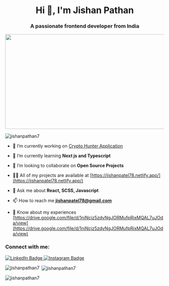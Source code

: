 <h1 align="center">Hi 👋, I'm Jishan Pathan</h1>
<h3 align="center">A passionate frontend developer from India</h3>
<div align="center">
  <img src="https://media.giphy.com/media/dWesBcTLavkZuG35MI/giphy.gif" width="600" height="300"/>
</div>
<p align="left"> <img src="https://komarev.com/ghpvc/?username=jishanpathan7&label=Profile%20views&color=0e75b6&style=flat" alt="jishanpathan7" /> </p>

- 🔭 I’m currently working on [Crypto Hunter Application](https://react-crypto-43832.web.app/)

- 🌱 I’m currently learning **Next js and Typescript**

- 👯 I’m looking to collaborate on **Open Source Projects**

- 👨‍💻 All of my projects are available at [https://jishanpatel78.netlify.app/](https://jishanpatel78.netlify.app/)

- 💬 Ask me about **React, SCSS, Javascript**

- 📫 How to reach me **jishanpatel78@gmail.com**

- 📄 Know about my experiences [https://drive.google.com/file/d/1niNcjz5zdyNgJORMufpRixMQAL7uJOda/view](https://drive.google.com/file/d/1niNcjz5zdyNgJORMufpRixMQAL7uJOda/view)

<h3 align="left">Connect with me:</h3>
<div id="badges">
  <a href="https://linkedin.com/in/https://www.linkedin.com/in/jishanpatel7/" target="blank">
    <img src="https://img.shields.io/badge/LinkedIn-blue?style=for-the-badge&logo=linkedin&logoColor=white" alt="LinkedIn Badge"/>
  </a>
  <a href="https://instagram.com/https://www.instagram.com/shaan4.real/" target="blank">
    <img src="https://img.shields.io/badge/Instagram-pink?style=for-the-badge&logo=instagram&logoColor=white" alt="Instagram Badge"/>
  </a>
</div>


<p><img align="left" src="https://github-readme-stats.vercel.app/api/top-langs?username=jishanpathan7&show_icons=true&locale=en&layout=compact" alt="jishanpathan7" /></p>

<p>&nbsp;<img align="center" src="https://github-readme-stats.vercel.app/api?username=jishanpathan7&show_icons=true&locale=en" alt="jishanpathan7" /></p>

<p><img align="center" src="https://github-readme-streak-stats.herokuapp.com/?user=jishanpathan7&" alt="jishanpathan7" /></p>
